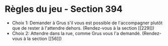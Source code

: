 # Règles du jeu - Section 394

- Choix 1: Demander à Grus s'il vous est possible de l'accompagner plutôt que de rester à l'attendre dehors. (Rendez-vous à la section [[229]])
- Choix 2: Attendre dans la rue, comme Grus vous l'a demandé. (Rendez-vous à la section [[56]])